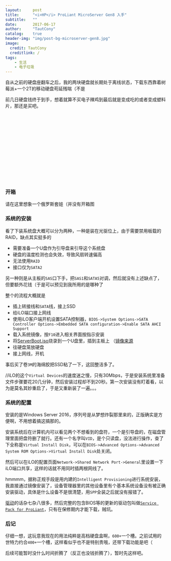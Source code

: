 ```yaml
---
layout:     post
title:      "<i>HP</i> ProLiant MicroServer Gen8 入手"
subtitle:   ""
date:       2017-06-17
author:     "TautCony"
catalog:    true
header-img: "img/post-bg-microserver-gen8.jpg"
image:
  credit: TautCony
  creditlink: /
tags:
    - 生活
    - 电子垃圾
---
```


自从之前的硬盘座翻车之后，我的两块硬盘就长期处于离线状态，下载东西靠着树莓派+一个2T的移动硬盘苟延残喘（不是

前几日硬盘钱终于到手，想着就算不买电子辣鸡到最后就是变成吃的或者变成塑料片，那还是买吧。

<!--more-->

<div style="height:15em;"></div>

### 开箱
    
请在这里想象一个俄罗斯套娃（并没有开箱图

### 系统的安装

看了下装系统盘大概可以分为两种，一种是装在光驱位上，由于需要禁用板载的RAID，缺点其实挺多的
- 需要准备一个U盘作为引导盘来引导这个系统盘
- 硬盘的温度检测也会失效，导致风扇转速偏高
- 无法使用`RAID`
- 接口仅为`SATA2`


另一种则是从主板的`SAS`口下手，把`SAS1`和`SATA5`对调，然后就没有上述缺点了，但要额外花钱（于是可以预见到我所用的是哪种了

整个的流程大概就是
- 插上转接线和`SATA`线，接上SSD
- 给iLO端口接上网线
- 使用iLO客户端开机设置SATA控制器，`BIOS->System Options->SATA Controller Options->Embedded SATA configuration->Enable SATA AHCI Support`
- 载入系统镜像，按`F10`进入相关界面按指示安装
- 将[ServerBoot.iso](/attach/ServerBoot.7z)烧录到一个U盘里，插到主板上 （[镜像来源](https://www.chiphell.com/thread-1470090-1-1.html)
- 往硬盘笼放硬盘
- 接上网线，开机

事后买了卷`3M`的海绵胶把SSD粘了一下，这回整洁多了。

//iLO的这个`Virtual Devices`的速度迷之慢，只有30Mbps，于是安装系统里准备文件步骤要花20几分钟，然后安装过程却不到20秒。第一次安装没有盯着看，以为是莫名其妙重启了，于是又重新装了一遍。。。

### 系统的配置

安装的是Windows Server 2016，序列号是从梦想炸裂那里来的，正版确实是方便啊，不用想着搞这搞那的。

安装系统后在计算机内可以看见两个不想看到的盘符，一个是引导盘的，在磁盘管理里面把盘符删了就行。还有一个名字叫`VID`，是个只读盘，没法进行操作，查了下全称是`Virtual Install Disk`，可以在`BIOS->Advanced Options->Advanced System ROM Options->Virtual Install Disk`处关闭。

然后可以在iLO的配置页面`Network->Shared Network Port->General`里设置一下iLO端口共享，这样的话就不用同时插两根网线了。

hmmmm，据称正规手段是用内建的`Intelligent Provisioning`进行系统安装，我直接通过镜像安装了，设备管理器里的其他设备里有个基本系统设备没有被正确安装驱动，具体是什么设备不是很清楚，用`SPP`全装之后就没有报错了。

[驱动](http://h20566.www2.hpe.com/hpsc/swd/public/readIndex?sp4ts.oid=5390291&lang=en&cc=us)的话杂七杂八很多，然后完整的包含BIOS等的更新的驱动包叫做[`Service Pack for ProLiant`](https://spp.hpe.com/custom/)，只有在保修期内才能下载，贼坑。

### 后记

仔细一想，这玩意我现在的用法纯粹是高档硬盘盒啊，`600+`一个槽。之前试用的世特力约合`400+`一个槽，这样看似乎也不是特别贵哦，还带下载功能是吧（

后续可能暂时没什么时间折腾了（反正也没钱折腾了），暂时先这样吧。
